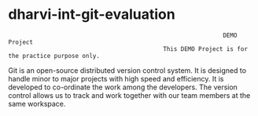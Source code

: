 # dharvi-int-git-evaluation
                                                                 DEMO Project
                                                This DEMO Project is for the practice purpose only.
                                                 
                                                           
Git is an open-source distributed version control system. It is designed to handle minor to major projects with high speed and efficiency. It is developed to co-ordinate the
work among the developers. The version control allows us to track and work together with our team members at the same workspace.                                             
